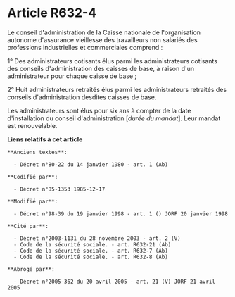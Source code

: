 # Article R632-4

Le conseil d'administration de la Caisse nationale de l'organisation autonome d'assurance vieillesse des travailleurs non
salariés des professions industrielles et commerciales comprend :

1° Des administrateurs cotisants élus parmi les administrateurs cotisants des conseils d'administration des caisses de base,
à raison d'un administrateur pour chaque caisse de base ;

2° Huit administrateurs retraités élus parmi les administrateurs retraités des conseils d'administration desdites caisses de
base.

Les administrateurs sont élus pour six ans à compter de la date d'installation du conseil d'administration [*durée du
mandat*]. Leur mandat est renouvelable.

**Liens relatifs à cet article**

	**Anciens textes**:

	  - Décret n°80-22 du 14 janvier 1980 - art. 1 (Ab)

	**Codifié par**:

	  - Décret n°85-1353 1985-12-17

	**Modifié par**:

	  - Décret n°98-39 du 19 janvier 1998 - art. 1 () JORF 20 janvier 1998

	**Cité par**:

	  - Décret n°2003-1131 du 28 novembre 2003 - art. 2 (V)
	  - Code de la sécurité sociale. - art. R632-21 (Ab)
	  - Code de la sécurité sociale. - art. R632-7 (Ab)
	  - Code de la sécurité sociale. - art. R632-8 (Ab)

	**Abrogé par**:

	  - Décret n°2005-362 du 20 avril 2005 - art. 21 (V) JORF 21 avril 2005
